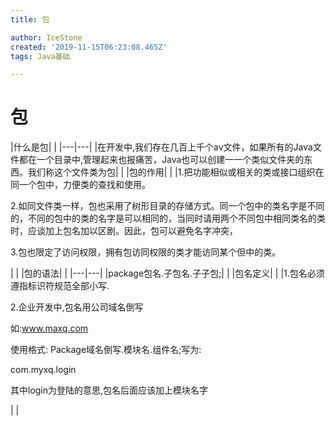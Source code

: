 ```yaml
---
title: 包

author: IceStone
created: '2019-11-15T06:23:08.465Z'
tags: Java基础

---
```


# 包

|什么是包| 
|
|---|---|
|在开发中,我们存在几百上千个av文件，如果所有的Java文件都在一个目录中,管理起来也报痛苦，Java也可以创建一一个类似文件夹的东西。我们称这个文件类为包| 
|
|包的作用| 
|
|1.把功能相似或相关的类或接口组织在同一个包中，力便类的查找和使用。

 
2.如同文件类一样，包也采用了树形目录的存储方式。同一个包中的类名字是不同的，不同的包中的类的名字是可以相同的，当同时请用两个不同包中相同类名的类时，应谈加上包名加以区剧。因此，包可以避免名字冲突，

 
3.包也限定了访问权限，拥有包访同权限的类才能访同某个但中的类。

| 
|
|包的语法| 
|
|---|---|
|package包名.子包名.子子包;| 
|
|包名定义| 
|
|1.包名必须遵指标识符规范全部小写.

2.企业开发中,包名用公司域名倒写

 
如:www.maxq.com

 
使用格式: Package域名倒写.模块名.组件名;写为:

com.myxq.login

其中login为登陆的意思,包名后面应该加上模块名字

 
| 
|
